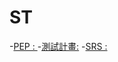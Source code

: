 # ST
-[PEP : ](https://docs.google.com/document/d/1MFXrIdah5h5KlWmX5sYlpOZAUH35WIWG89Eh2o9SzHE/edit?usp=sharing)
-[測試計畫:](https://docs.google.com/document/d/1uB2Vt4aB1SZaOzcvXEGCtTw4XZySXXkbgbgKDioBMIg/edit?usp=sharing)
-[SRS : ](https://docs.google.com/document/d/1t0Ugp0pD4WrdBFPjb7lMGgsJ9r5RrGzT/edit?usp=sharing&ouid=116443328351205582190&rtpof=true&sd=true)
